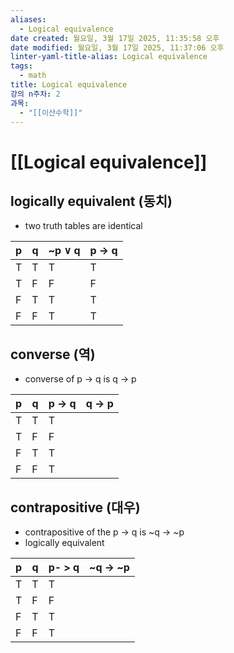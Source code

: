 ```yaml
---
aliases:
  - Logical equivalence
date created: 월요일, 3월 17일 2025, 11:35:58 오후
date modified: 월요일, 3월 17일 2025, 11:37:06 오후
linter-yaml-title-alias: Logical equivalence
tags:
  - math
title: Logical equivalence
강의 n주차: 2
과목:
  - "[[이산수학]]"
---
```


# [[Logical equivalence]]
## logically equivalent (동치)
- two truth tables are identical

| p   | q   | ~p ∨ q | p -> q |
| --- | --- | ------ | ------ |
| T   | T   | T      | T      |
| T   | F   | F      | F      |
| F   | T   | T      | T      |
| F   | F   | T      | T      |
## converse (역)
- converse of p -> q is q -> p

| p   | q   | p -> q | q -> p |
| --- | --- | ------ | ------ |
| T   | T   | T      |        |
| T   | F   | F      |        |
| F   | T   | T      |        |
| F   | F   | T      |        |
## contrapositive (대우)
- contrapositive of the p -> q is ~q -> ~p
- logically equivalent 

| p   | q   | p- > q | ~q -> ~p |
| --- | --- | ------ | -------- |
| T   | T   | T      |          |
| T   | F   | F      |          |
| F   | T   | T      |          |
| F   | F   | T      |          |

